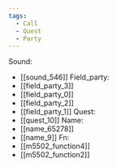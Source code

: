 ```yaml
---
tags:
  - Call
  - Quest
  - Party
---
```

Sound:
- [[sound_546]]
Field_party:
- [[field_party_3]]
- [[field_party_0]]
- [[field_party_2]]
- [[field_party_1]]
Quest:
- [[quest_10]]
Name:
- [[name_65278]]
- [[name_9]]
Fn:
- [[m5502_function4]]
- [[m5502_function2]]
